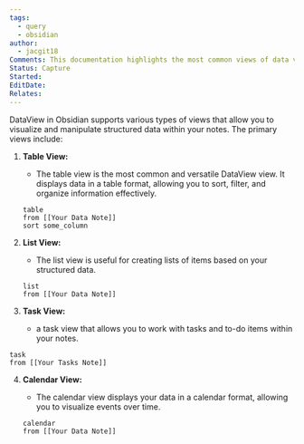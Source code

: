 ```yaml
---
tags:
  - query
  - obsidian
author:
  - jacgit18
Comments: This documentation highlights the most common views of data view.
Status: Capture
Started: 
EditDate: 
Relates:
---
```

DataView in Obsidian supports various types of views that allow you to visualize and manipulate structured data within your notes. The primary views include:

1. **Table View:**
   - The table view is the most common and versatile DataView view. It displays data in a table format, allowing you to sort, filter, and organize information effectively.


   ``` dataview
   table
   from [[Your Data Note]]
   sort some_column
   ```

2. **List View:**
   - The list view is useful for creating lists of items based on your structured data.


   ``` dataview
   list
   from [[Your Data Note]]
   ```


3. **Task View:**
	- a task view that allows you to work with tasks and to-do items within your notes.

``` dataview
task
from [[Your Tasks Note]]

```


4. **Calendar View:**
   - The calendar view displays your data in a calendar format, allowing you to visualize events over time.


   ``` dataview
   calendar
   from [[Your Data Note]]
   ```
